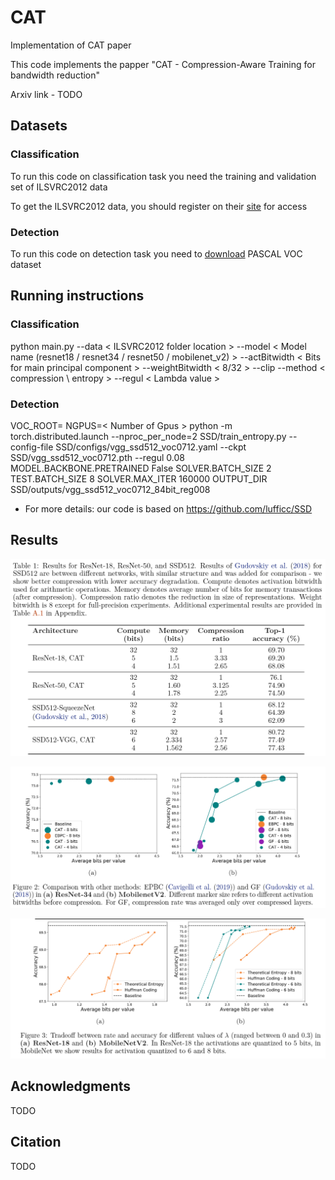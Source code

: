 # CAT
Implementation of CAT paper


This code implements the papper "CAT - Compression-Aware Training  for bandwidth reduction"

Arxiv link - TODO


## Datasets  

### Classification

To run this code on classification task you need the training and validation set of ILSVRC2012 data

To get the ILSVRC2012 data, you should register on their [site](http://www.image-net.org/download-imageurls) for access
 
### Detection

To run this code on detection task you need to [download](https://www.kaggle.com/huanghanchina/pascal-voc-2012
) PASCAL VOC dataset


## Running instructions

### Classification

python main.py --data < ILSVRC2012 folder location > --model < Model name (resnet18 / resnet34 / resnet50 / mobilenet_v2) >  --actBitwidth < Bits for main principal component > --weightBitwidth < 8/32 >  --clip --method < compression \ entropy > --regul < Lambda value >

### Detection

VOC_ROOT= <PASCAL VOC folder location > NGPUS=< Number of Gpus > python -m torch.distributed.launch --nproc_per_node=2 SSD/train_entropy.py --config-file SSD/configs/vgg_ssd512_voc0712.yaml --ckpt SSD/vgg_ssd512_voc0712.pth --regul 0.08 MODEL.BACKBONE.PRETRAINED False SOLVER.BATCH_SIZE 2 TEST.BATCH_SIZE 8 SOLVER.MAX_ITER 160000 OUTPUT_DIR SSD/outputs/vgg_ssd512_voc0712_84bit_reg008
  
* For more details: our code is based on https://github.com/lufficc/SSD

## Results
 ![results](imgs/results1.PNG)
 
 ![results](imgs/Comparison.PNG)
  
 ![results](imgs/ablation.PNG)
 
  
## Acknowledgments  
TODO

## Citation  
TODO  
